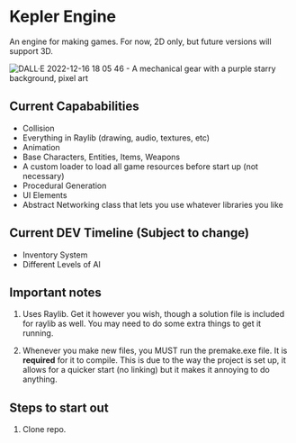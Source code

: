 # Kepler Engine
An engine for making games. For now, 2D only, but future versions will support 3D.

![DALL·E 2022-12-16 18 05 46 - A mechanical gear with a purple starry background, pixel art](https://user-images.githubusercontent.com/99092565/208203357-bf3f9669-3841-4afd-b0f3-4b5a5721d86c.png)

## Current Capababilities

- Collision
- Everything in Raylib (drawing, audio, textures, etc)
- Animation
- Base Characters, Entities, Items, Weapons
- A custom loader to load all game resources before start up (not necessary)
- Procedural Generation
- UI Elements 
- Abstract Networking class that lets you use whatever libraries you like

## Current DEV Timeline (Subject to change)

- Inventory System
- Different Levels of AI

## Important notes

1. Uses Raylib. Get it however you wish, though a solution file is included for raylib as well. You may need to do some extra things to get it running. 

2. Whenever you make new files, you MUST run the premake.exe file. It is **required** for it to compile. This is due to the way the project is set up, it allows for a quicker start (no linking) but it makes it annoying to do anything. 

## Steps to start out

1. Clone repo.
